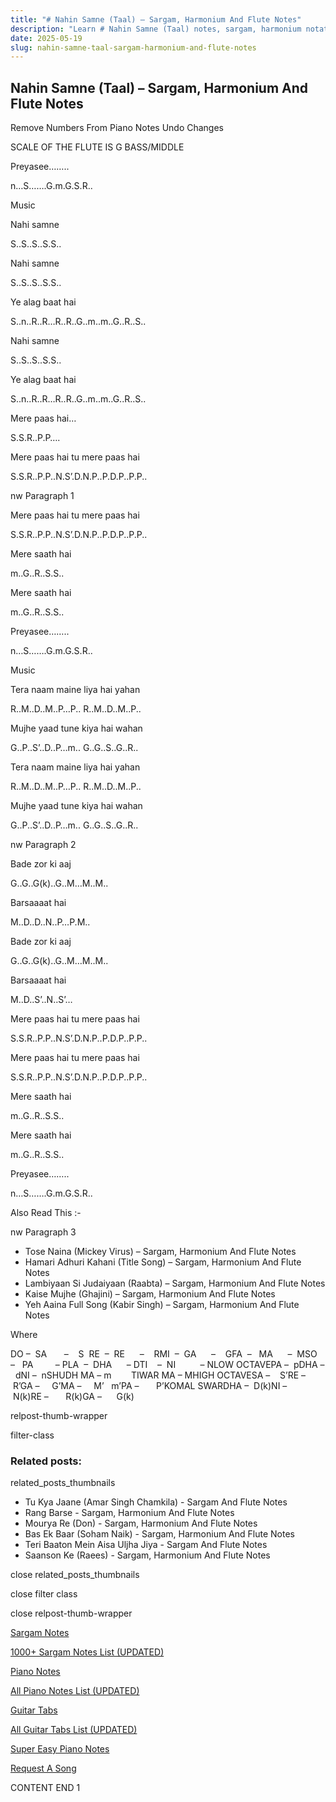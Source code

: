 ```yaml
---
title: "# Nahin Samne (Taal) – Sargam, Harmonium And Flute Notes"
description: "Learn # Nahin Samne (Taal) notes, sargam, harmonium notations and flute notes. Easy step-by-step tutorial for beginners."
date: 2025-05-19
slug: nahin-samne-taal-sargam-harmonium-and-flute-notes
---
```


## Nahin Samne (Taal) – Sargam, Harmonium And Flute Notes

Remove Numbers From Piano Notes
Undo Changes

SCALE OF THE FLUTE IS G BASS/MIDDLE

Preyasee……..

n…S…….G.m.G.S.R..

Music

Nahi samne

S..S..S..S.S..

Nahi samne

S..S..S..S.S..

Ye alag baat hai

S..n..R..R…R..R..G..m..m..G..R..S..

Nahi samne

S..S..S..S.S..

Ye alag baat hai

S..n..R..R…R..R..G..m..m..G..R..S..

Mere paas hai…

S.S.R..P.P….

Mere paas hai tu mere paas hai

S.S.R..P.P..N.S’.D.N.P..P.D.P..P.P..

nw Paragraph 1

Mere paas hai tu mere paas hai

S.S.R..P.P..N.S’.D.N.P..P.D.P..P.P..

Mere saath hai

m..G..R..S.S..

Mere saath hai

m..G..R..S.S..

Preyasee……..

n…S…….G.m.G.S.R..

Music

Tera naam maine liya hai yahan

R..M..D..M..P…P.. R..M..D..M..P..

Mujhe yaad tune kiya hai wahan

G..P..S’..D..P…m.. G..G..S..G..R..

Tera naam maine liya hai yahan

R..M..D..M..P…P.. R..M..D..M..P..

Mujhe yaad tune kiya hai wahan

G..P..S’..D..P…m.. G..G..S..G..R..

nw Paragraph 2

Bade zor ki aaj

G..G..G(k)..G..M…M..M..

Barsaaaat hai

M..D..D..N..P…P.M..

Bade zor ki aaj

G..G..G(k)..G..M…M..M..

Barsaaaat hai

M..D..S’..N..S’…

Mere paas hai tu mere paas hai

S.S.R..P.P..N.S’.D.N.P..P.D.P..P.P..

Mere paas hai tu mere paas hai

S.S.R..P.P..N.S’.D.N.P..P.D.P..P.P..

Mere saath hai

m..G..R..S.S..

Mere saath hai

m..G..R..S.S..

Preyasee……..

n…S…….G.m.G.S.R..

Also Read This :-

nw Paragraph 3

* Tose Naina (Mickey Virus) – Sargam, Harmonium And Flute Notes
* Hamari Adhuri Kahani (Title Song) – Sargam, Harmonium And Flute Notes
* Lambiyaan Si Judaiyaan (Raabta) – Sargam, Harmonium And Flute Notes
* Kaise Mujhe (Ghajini) – Sargam, Harmonium And Flute Notes
* Yeh Aaina Full Song (Kabir Singh) – Sargam, Harmonium And Flute Notes

Where

DO –  SA       –    S  RE  –  RE      –    RMI  –  GA      –    GFA  –   MA      –  MSO  –   PA         – PLA  –  DHA      – DTI    –  NI          – NLOW OCTAVEPA –  pDHA –  dNI –  nSHUDH MA – m        TIWAR MA – MHIGH OCTAVESA –    S’RE –     R’GA –     G’MA –     M’   m’PA –       P’KOMAL SWARDHA –  D(k)NI –       N(k)RE –       R(k)GA –      G(k)

relpost-thumb-wrapper

filter-class

### Related posts:

related_posts_thumbnails

* Tu Kya Jaane (Amar Singh Chamkila) - Sargam And Flute Notes
* Rang Barse - Sargam, Harmonium And Flute Notes
* Mourya Re (Don) - Sargam, Harmonium And Flute Notes
* Bas Ek Baar (Soham Naik) - Sargam, Harmonium And Flute Notes
* Teri Baaton Mein Aisa Uljha Jiya - Sargam And Flute Notes
* Saanson Ke (Raees) - Sargam, Harmonium And Flute Notes

close related_posts_thumbnails

close filter class

close relpost-thumb-wrapper

[Sargam Notes](/sargam-notes.html)

[1000+ Sargam Notes List (UPDATED)](/all-songs-list-sargam-notes.html)

[Piano Notes](/piano-notes.html)

[All Piano Notes List (UPDATED)](/all-songs-list-piano-notes.html)

[Guitar Tabs](/guitar-tabs.html)

[All Guitar Tabs List (UPDATED)](/all-songs-list-guitar-tabs.html)

[Super Easy Piano Notes](https://studywall.in/)

[Request A Song](/request-a-song.html)

CONTENT END 1

